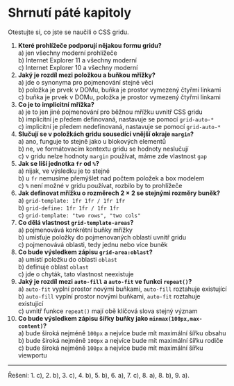 <div class="colored-box pbb-a" markdown="1">

# Shrnutí páté kapitoly

Otestujte si, co jste se naučili o CSS gridu.

1. **Které prohlížeče podporují nějakou formu gridu?**  
a) jen všechny moderní prohlížeče  
b) Internet Explorer 11 a všechny moderní  
c) Internet Explorer 10 a všechny moderní
1. **Jaký je rozdíl mezi položkou a buňkou mřížky?**  
a) jde o synonyma pro pojmenování stejné věci  
b) položka je prvek v DOMu, buňka je prostor vymezený čtyřmi linkami  
c) buňka je prvek v DOMu, položka je prostor vymezený čtyřmi linkami
1. **Co je to implicitní mřížka?**  
a) je to jen jiné pojmenování pro běžnou mřížku uvnitř CSS gridu  
b) implicitní je předem definovaná, nastavuje se pomocí `grid-auto-*`  
c) implicitní je předem nedefinovaná, nastavuje se pomocí `grid-auto-*`
1. **Slučují se v položkách gridu sousedící vnější okraje `margin`?**  
a) ano, funguje to stejně jako u blokových elementů  
b) ne, ve formátovacím kontextu gridu se hodnoty neslučují  
c) v gridu nelze hodnoty `margin` používat, máme zde vlastnost `gap`
1. **Jak se liší jednotka `fr` od `%`?**  
a) nijak, ve výsledku je to stejné  
b) u `fr` nemusíme přemýšlet nad počtem položek a box modelem  
c) `%` není možné v gridu používat, rozbilo by to prohlížeče
1. **Jak definovat mřížku o rozměrech 2 × 2 se stejnými rozměry buněk?**  
a) `grid-template: 1fr 1fr / 1fr 1fr`  
b) `grid-define: 1fr 1fr / 1fr 1fr`  
c) `grid-template: "two rows", "two cols"`
1. **Co dělá vlastnost `grid-template-areas`?**  
a) pojmenovává konkrétní buňky mřížky  
b) umísťuje položky do pojmenovaných oblastí uvnitř gridu  
c) pojmenovává oblasti, tedy jednu nebo více buněk
1. **Co bude výsledkem zápisu `grid-area:oblast`?**  
a) umístí položku do oblasti `oblast`  
b) definuje oblast `oblast`  
c) jde o chyták, tato vlastnost neexistuje
1. **Jaký je rozdíl mezi `auto-fill` a `auto-fit` ve funkci `repeat()`?**  
a) `auto-fit` vyplní prostor novými buňkami, `auto-fill` roztahuje existující  
b) `auto-fill` vyplní prostor novými buňkami, `auto-fit` roztahuje existující  
c) uvnitř funkce `repeat()` mají obě klíčová slova stejný význam
1. **Co bude výsledkem zápisu šířky buňky jako `minmax(100px,max-content)`?**  
a) bude široká nejméně `100px` a nejvíce bude mít maximální šířku obsahu  
b) bude široká nejméně `100px` a nejvíce bude mít maximální šířku rodiče  
c) bude široká nejméně `100px` a nejvíce bude mít maximální šířku viewportu

---

Řešení: 1. c), 2. b), 3. c), 4. b), 5. b), 6. a), 7. c), 8. a), 8. b), 9. a).

</div>

